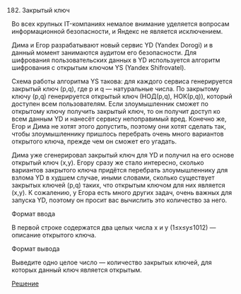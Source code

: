 182. Закрытый ключ

Во всех крупных IT-компаниях немалое внимание уделяется вопросам информационной безопасности, и Яндекс не является исключением.

Дима и Егор разрабатывают новый сервис YD (Yandex Dorogi) и в данный момент занимаются аудитом его безопасности. Для шифрования пользовательских данных в YD используется алгоритм шифрования с открытым ключом YS (Yandex Shifrovatel).

Схема работы алгоритма YS такова: для каждого сервиса генерируется закрытый ключ (p,q), где p и q — натуральные числа. По закрытому ключу (p,q) генерируется открытый ключ (НОД(p,q), НОК(p,q)), который доступен всем пользователям. Если злоумышленник сможет по открытому ключу получить закрытый ключ, то он получит доступ ко всем данным YD и нанесёт сервису непоправимый вред. Конечно же, Егор и Дима не хотят этого допустить, поэтому они хотят сделать так, чтобы злоумышленнику пришлось перебрать очень много вариантов открытого ключа, прежде чем он сможет его угадать.

Дима уже сгенерировал закрытый ключ для YD и получил на его основе открытый ключ (x,y). Егору сразу же стало интересно, сколько вариантов закрытого ключа придётся перебрать злоумышленнику для взлома YD в худшем случае, иными словами, сколько существует закрытых ключей (p,q) таких, что открытым ключом для них является (x,y). К сожалению, у Егора есть много других задач, очень важных для запуска YD, поэтому он просит вас вычислить это количество за него.

Формат ввода

В первой строке содержатся два целых числа x и y (1≤x≤y≤1012) — описание открытого ключа.

Формат вывода

Выведите одно целое число — количество закрытых ключей, для которых данный ключ является открытым.

[Решение](solution.py)